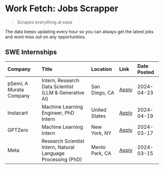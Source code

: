 # Work Fetch: Jobs Scrapper
> Scrapes everything at ease

The data keeps updating every hour so you can always get the latest jobs and wont miss out on any opportunities.

## SWE Internships
<!--START_SECTION:workfetch-->
| Company                 | Title                                                        | Location       | Link                                                                                                                                                                                                                                                                             | Date Posted   |
|:------------------------|:-------------------------------------------------------------|:---------------|:---------------------------------------------------------------------------------------------------------------------------------------------------------------------------------------------------------------------------------------------------------------------------------|:--------------|
| pSemi, A Murata Company | Intern, Research Data Scientist (LLM & Generative AI)        | San Diego, CA  | [Apply](https://www.linkedin.com/jobs/view/intern-research-data-scientist-llm-generative-ai-at-psemi-a-murata-company-3887074168?position=7&pageNum=0&refId=tZE%2BkRiDI2P8Z4%2BT5va25A%3D%3D&trackingId=w%2BdLTdtaMoqLLsRDDOx0Kg%3D%3D&trk=public_jobs_jserp-result_search-card) | 2024-04-23    |
| Instacart               | Machine Learning Engineer, PhD Intern                        | United States  | [Apply](https://www.linkedin.com/jobs/view/machine-learning-engineer-phd-intern-at-instacart-3901991739?position=2&pageNum=0&refId=tZE%2BkRiDI2P8Z4%2BT5va25A%3D%3D&trackingId=Umjj%2Fx8ObQ9z6nNVOrzZvg%3D%3D&trk=public_jobs_jserp-result_search-card)                          | 2024-04-19    |
| GPTZero                 | Machine Learning Intern                                      | New York, NY   | [Apply](https://www.linkedin.com/jobs/view/machine-learning-intern-at-gptzero-3860723963?position=6&pageNum=0&refId=tZE%2BkRiDI2P8Z4%2BT5va25A%3D%3D&trackingId=qJHuT2KI0CdRJg3EQycHdQ%3D%3D&trk=public_jobs_jserp-result_search-card)                                           | 2024-03-17    |
| Meta                    | Research Scientist Intern, Natural Language Processing (PhD) | Menlo Park, CA | [Apply](https://www.linkedin.com/jobs/view/research-scientist-intern-natural-language-processing-phd-at-meta-3858718375?position=8&pageNum=0&refId=tZE%2BkRiDI2P8Z4%2BT5va25A%3D%3D&trackingId=Q%2FsCy9yXZX%2F%2Bei5UR8L3Ew%3D%3D&trk=public_jobs_jserp-result_search-card)      | 2024-03-15    |
<!--END_SECTION:workfetch-->
